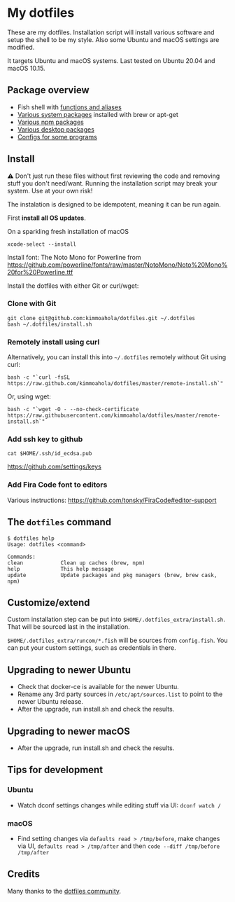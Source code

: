 # My dotfiles

These are my dotfiles. Installation script will install various software and setup the shell to be my style. Also some Ubuntu and macOS settings are modified.

It targets Ubuntu and macOS systems. Last tested on Ubuntu 20.04 and macOS 10.15.

## Package overview

- Fish shell with [functions and aliases](system)
- [Various system packages](install/01_packages.sh) installed with brew or apt-get
- [Various npm packages](install/02_npm.sh)
- [Various desktop packages](install/03_desktop_packages.sh)
- [Configs for some programs](configs)

## Install

:warning: Don't just run these files without first reviewing the code and removing stuff you don't need/want. Running the installation script may break your system. Use at your own risk!

The instalation is designed to be idempotent, meaning it can be run again.

First **install all OS updates**.

On a sparkling fresh installation of macOS

    xcode-select --install

Install font: The Noto Mono for Powerline from https://github.com/powerline/fonts/raw/master/NotoMono/Noto%20Mono%20for%20Powerline.ttf

Install the dotfiles with either Git or curl/wget:

### Clone with Git

    git clone git@github.com:kimmoahola/dotfiles.git ~/.dotfiles
    bash ~/.dotfiles/install.sh

### Remotely install using curl

Alternatively, you can install this into `~/.dotfiles` remotely without Git using curl:

    bash -c "`curl -fsSL https://raw.github.com/kimmoahola/dotfiles/master/remote-install.sh`"

Or, using wget:

    bash -c "`wget -O - --no-check-certificate https://raw.githubusercontent.com/kimmoahola/dotfiles/master/remote-install.sh`"

### Add ssh key to github

`cat $HOME/.ssh/id_ecdsa.pub`

https://github.com/settings/keys

### Add Fira Code font to editors

Various instructions: https://github.com/tonsky/FiraCode#editor-support

## The `dotfiles` command

    $ dotfiles help
    Usage: dotfiles <command>

    Commands:
    clean            Clean up caches (brew, npm)
    help             This help message
    update           Update packages and pkg managers (brew, brew cask, npm)

## Customize/extend

Custom installation step can be put into `$HOME/.dotfiles_extra/install.sh`. That will be sourced last in the installation.

`$HOME/.dotfiles_extra/runcom/*.fish` will be sources from `config.fish`. You can put your custom settings, such as credentials in there.

## Upgrading to newer Ubuntu

- Check that docker-ce is available for the newer Ubuntu.
- Rename any 3rd party sources in `/etc/apt/sources.list` to point to the newer Ubuntu release.
- After the upgrade, run install.sh and check the results.

## Upgrading to newer macOS

- After the upgrade, run install.sh and check the results.

## Tips for development

### Ubuntu

- Watch dconf settings changes while editing stuff via UI: `dconf watch /`

### macOS

- Find setting changes via `defaults read > /tmp/before`, make changes via UI, `defaults read > /tmp/after`
  and then `code --diff /tmp/before /tmp/after`

## Credits

Many thanks to the [dotfiles community](https://dotfiles.github.io).
